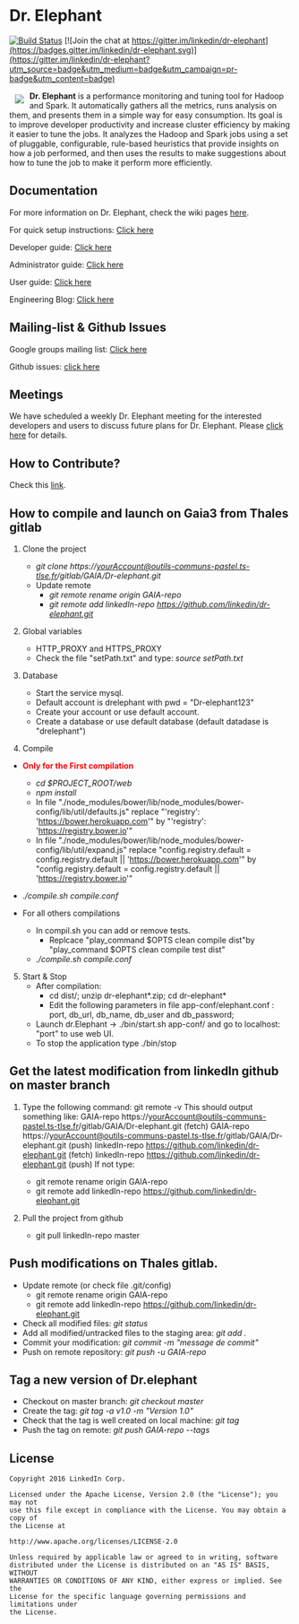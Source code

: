 # Dr. Elephant

[![Build Status](https://api.travis-ci.org/linkedin/dr-elephant.svg)](https://travis-ci.org/linkedin/dr-elephant/)
[![Join the chat at https://gitter.im/linkedin/dr-elephant](https://badges.gitter.im/linkedin/dr-elephant.svg)](https://gitter.im/linkedin/dr-elephant?utm_source=badge&utm_medium=badge&utm_campaign=pr-badge&utm_content=badge)

<a href=""><img src="images/wiki/dr-elephant-logo-150x150.png" align="left" hspace="10" vspace="6"></a>

**Dr. Elephant** is a performance monitoring and tuning tool for Hadoop and Spark. It automatically gathers all the metrics, runs analysis on them, and presents them in a simple way for easy consumption. Its goal is to improve developer productivity and increase cluster efficiency by making it easier to tune the jobs. It analyzes the Hadoop and Spark jobs using a set of pluggable, configurable, rule-based heuristics that provide insights on how a job performed, and then uses the results to make suggestions about how to tune the job to make it perform more efficiently.

## Documentation

For more information on Dr. Elephant, check the wiki pages [here](https://github.com/linkedin/dr-elephant/wiki).

For quick setup instructions: [Click here](https://github.com/linkedin/dr-elephant/wiki/Quick-Setup-Instructions)

Developer guide: [Click here](https://github.com/linkedin/dr-elephant/wiki/Developer-Guide)

Administrator guide: [Click here](https://github.com/linkedin/dr-elephant/wiki/Administrator-Guide)

User guide: [Click here](https://github.com/linkedin/dr-elephant/wiki/User-Guide)

Engineering Blog: [Click here](https://engineering.linkedin.com/blog/2016/04/dr-elephant-open-source-self-serve-performance-tuning-hadoop-spark)

## Mailing-list & Github Issues

Google groups mailing list: [Click here](https://groups.google.com/forum/#!forum/dr-elephant-users)

Github issues: [click here](https://github.com/linkedin/dr-elephant/issues)

## Meetings

We have scheduled a weekly Dr. Elephant meeting for the interested developers and users to discuss future plans for Dr. Elephant. Please [click here](https://github.com/linkedin/dr-elephant/issues/209) for details.

## How to Contribute?

Check this [link](https://github.com/linkedin/dr-elephant/wiki/How-to-Contribute%3F).





## How to compile and launch on Gaia3 from Thales gitlab
1. Clone the project
	* _git clone https://yourAccount@outils-communs-pastel.ts-tlse.fr/gitlab/GAIA/Dr-elephant.git_
	* Update remote
		* _git remote rename origin GAIA-repo_
		* _git remote add linkedIn-repo https://github.com/linkedin/dr-elephant.git_
	
2. Global variables
	* HTTP_PROXY and HTTPS_PROXY
	* Check the file "setPath.txt" and type: _source setPath.txt_
 	
3. Database
	* Start the service mysql.
	* Default account is drelephant with pwd = "Dr-elephant123"
	* Create your account  or use default account.
	* Create a database or use default database (default datadase is "drelephant")
	
4. Compile
 *	**<span style="color:red">Only for the First compilation</span>**
 	* _cd $PROJECT_ROOT/web_
 	* _npm install_
 	* In file "./node_modules/bower/lib/node_modules/bower-config/lib/util/defaults.js" replace "'registry': 'https://bower.herokuapp.com'" by "'registry': 'https://registry.bower.io'"
 	* In file "./node_modules/bower/lib/node_modules/bower-config/lib/util/expand.js" replace "config.registry.default = config.registry.default || 'https://bower.herokuapp.com'" by "config.registry.default = config.registry.default || 'https://registry.bower.io'"
  * _./compile.sh compile.conf_

* For all others compilations

	* In compil.sh you can add or remove tests.
		* Replcace "play_command $OPTS clean compile dist"by "play_command $OPTS clean compile test dist"
	* _./compile.sh compile.conf_
	
5. Start & Stop
	* After compilation:
		* cd dist/; unzip dr-elephant*.zip; cd dr-elephant*
		* Edit the following parameters in file app-conf/elephant.conf : port, db_url, db_name, db_user and db_password;
	* Launch dr.Elephant -> ./bin/start.sh app-conf/ and go to localhost: "port" to use web UI.
	* To stop the application type ./bin/stop
	
## Get the latest modification from linkedIn github on master branch
1. Type the following command: git remote -v
This should output something like:
GAIA-repo       https://yourAccount@outils-communs-pastel.ts-tlse.fr/gitlab/GAIA/Dr-elephant.git (fetch)
GAIA-repo       https://yourAccount@outils-communs-pastel.ts-tlse.fr/gitlab/GAIA/Dr-elephant.git (push)
linkedIn-repo   https://github.com/linkedin/dr-elephant.git (fetch)
linkedIn-repo   https://github.com/linkedin/dr-elephant.git (push)
If not type:
	* git remote rename origin GAIA-repo
	* git remote add linkedIn-repo https://github.com/linkedin/dr-elephant.git
	
2. Pull the project from github
	* git pull linkedIn-repo master
	
## Push modifications on Thales gitlab.
* Update remote (or check file .git/config)
	* git remote rename origin GAIA-repo
	* git remote add linkedIn-repo https://github.com/linkedin/dr-elephant.git
* Check all modified files: _git status_
* Add all modified/untracked files to the staging area: _git add ._
* Commit your modification: _git commit -m "message de commit"_
* Push on remote repository: _git push -u GAIA-repo_
	
## Tag a new version of Dr.elephant
* Checkout on master branch: _git checkout master_
* Create the tag: _git tag -a v1.0 -m "Version 1.0"_
* Check that the tag is well created on local machine: _git tag_
* Push the tag on remote: _git push GAIA-repo --tags_


## License

    Copyright 2016 LinkedIn Corp.

    Licensed under the Apache License, Version 2.0 (the "License"); you may not
    use this file except in compliance with the License. You may obtain a copy of
    the License at

    http://www.apache.org/licenses/LICENSE-2.0

    Unless required by applicable law or agreed to in writing, software
    distributed under the License is distributed on an "AS IS" BASIS, WITHOUT
    WARRANTIES OR CONDITIONS OF ANY KIND, either express or implied. See the
    License for the specific language governing permissions and limitations under
    the License.
